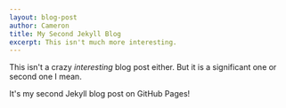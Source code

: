 ```yaml
---
layout: blog-post
author: Cameron
title: My Second Jekyll Blog
excerpt: This isn't much more interesting.
---
```


This isn't a crazy _interesting_ blog post either. But it is a significant one or second one I mean. 

It's my second Jekyll blog post on GitHub Pages!
